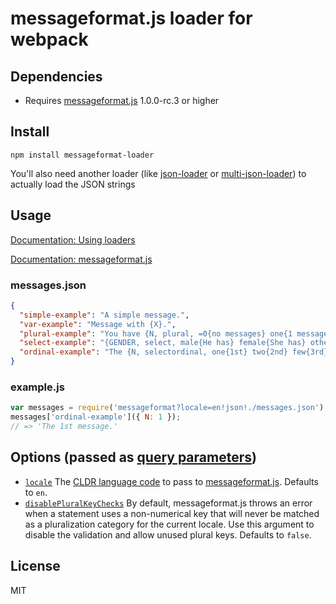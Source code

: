# messageformat.js loader for webpack

## Dependencies

* Requires [messageformat.js](https://github.com/messageformat/messageformat.js) 1.0.0-rc.3 or higher

## Install

```
npm install messageformat-loader
```

You'll also need another loader (like [json-loader](https://github.com/webpack/json-loader) or [multi-json-loader](https://github.com/cletusw/multi-json-loader)) to actually load the JSON strings

## Usage

[Documentation: Using loaders](http://webpack.github.io/docs/using-loaders.html)

[Documentation: messageformat.js](https://messageformat.github.io/)

### messages.json

```json
{
  "simple-example": "A simple message.",
  "var-example": "Message with {X}.",
  "plural-example": "You have {N, plural, =0{no messages} one{1 message} other{# messages}}.",
  "select-example": "{GENDER, select, male{He has} female{She has} other{They have}} sent you a message.",
  "ordinal-example": "The {N, selectordinal, one{1st} two{2nd} few{3rd} other{#th}} message."
}
```

### example.js

``` javascript
var messages = require('messageformat?locale=en!json!./messages.json');
messages['ordinal-example']({ N: 1 });
// => 'The 1st message.'
```

## Options (passed as [query parameters](http://webpack.github.io/docs/using-loaders.html#query-parameters))

* [`locale`](https://messageformat.github.io/messageformat.js/doc/MessageFormat.html#MessageFormat) The [CLDR language code](http://www.unicode.org/cldr/charts/29/supplemental/language_territory_information.html) to pass to [messageformat.js](https://messageformat.github.io/messageformat.js/doc/MessageFormat.html). Defaults to `en`.
* [`disablePluralKeyChecks`](https://messageformat.github.io/messageformat.js/doc/MessageFormat.html#disablePluralKeyChecks) By default, messageformat.js throws an error when a statement uses a non-numerical key that will never be matched as a pluralization category for the current locale. Use this argument to disable the validation and allow unused plural keys. Defaults to `false`.

## License

MIT
